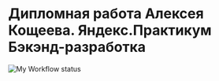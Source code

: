 # Дипломная работа Алексея Кощеева. Яндекс.Практикум Бэкэнд-разработка
![My Workflow status](https://github.com/firefoxkid/foodgram-project-react/actions/workflows/main.yml/badge.svg)